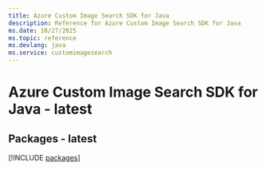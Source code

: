```yaml
---
title: Azure Custom Image Search SDK for Java
description: Reference for Azure Custom Image Search SDK for Java
ms.date: 10/27/2025
ms.topic: reference
ms.devlang: java
ms.service: customimagesearch
---
```

# Azure Custom Image Search SDK for Java - latest
## Packages - latest
[!INCLUDE [packages](custom-image-search-index.md)]
